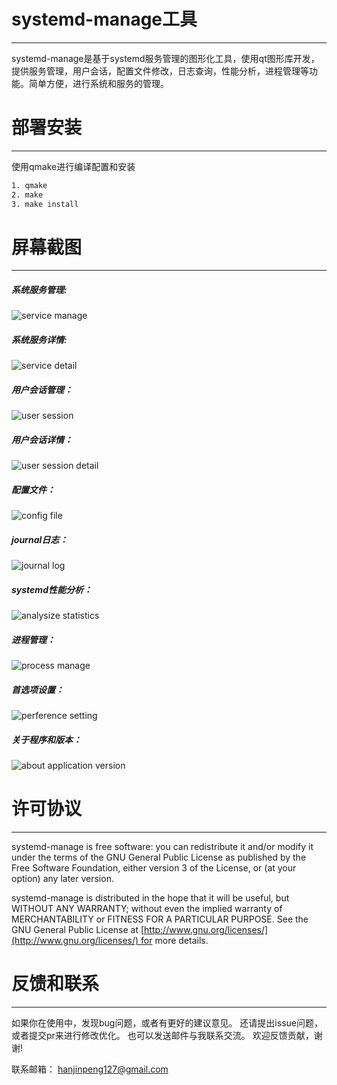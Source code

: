 # systemd-manage工具
---
systemd-manage是基于systemd服务管理的图形化工具，使用qt图形库开发，提供服务管理，用户会话，配置文件修改，日志查询，性能分析，进程管理等功能。简单方便，进行系统和服务的管理。

# 部署安装
---
使用qmake进行编译配置和安装
```bash
1. qmake
2. make
3. make install
```


# 屏幕截图
---
##### 系统服务管理:
![service manage](images/zh/service-manage-view-1.png "systemd service unit manage")

##### 系统服务详情:
![service detail](images/zh/service-detail-view-1.png "service unit detail")

##### 用户会话管理：
![user session](images/zh/user-session-view-1.png "user session info")

##### 用户会话详情：
![user session detail](images/zh/user-session-detail-1.png "show user session detail")

##### 配置文件：
![config file](images/zh/config-file-view-1.png "config file info")

##### journal日志：
![journal log](images/zh/journal-log-view-1.png "show journal log")

##### systemd性能分析：
![analysize statistics](images/zh/analysize-statistics-view-1.png "systemd performance analysize statistics")

##### 进程管理：
![process manage](images/zh/process-manage-view-1.png "process management")

##### 首选项设置：
![perference setting](images/zh/setting-view-1.png "program perference setting")

##### 关于程序和版本：
![about application version](images/zh/about-view-1.png "abuot version info")


# 许可协议
---
systemd-manage is free software: you can redistribute it and/or modify it under the terms of the GNU General Public License as published by the Free Software Foundation, either version 3 of the License, or (at your option) any later version.

systemd-manage is distributed in the hope that it will be useful, but WITHOUT ANY WARRANTY; without even the implied warranty of MERCHANTABILITY or FITNESS FOR A PARTICULAR PURPOSE. See the GNU General Public License at [http://www.gnu.org/licenses/](http://www.gnu.org/licenses/) for more details.


# 反馈和联系
---
如果你在使用中，发现bug问题，或者有更好的建议意见。
还请提出issue问题，或者提交pr来进行修改优化。
也可以发送邮件与我联系交流。
欢迎反馈贡献，谢谢!

联系邮箱： hanjinpeng127@gmail.com












